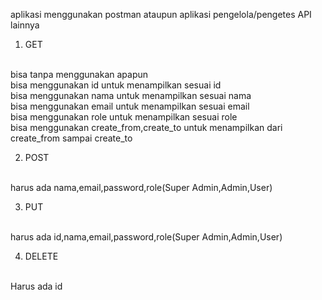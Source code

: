 aplikasi menggunakan postman ataupun aplikasi pengelola/pengetes API lainnya
1. GET
<br>
bisa tanpa menggunakan apapun
<br>
bisa menggunakan id untuk menampilkan sesuai id
<br>
bisa menggunakan nama untuk menampilkan sesuai nama
<br>
bisa menggunakan email untuk menampilkan sesuai email
<br>
bisa menggunakan role untuk menampilkan sesuai role
<br>
bisa menggunakan create_from,create_to untuk menampilkan dari create_from sampai create_to
<br>

2. POST
<br>
harus ada nama,email,password,role(Super Admin,Admin,User)
<br>

3. PUT
<br>
harus ada id,nama,email,password,role(Super Admin,Admin,User)
<br>

4. DELETE
<br>
Harus ada id
